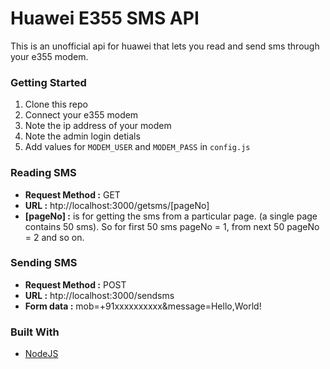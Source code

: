 # Huawei E355 SMS API
This is an unofficial api for huawei that lets you read and send sms through your e355 modem. 

### Getting Started
1. Clone this repo
2. Connect your e355 modem
3. Note the ip address of your modem
4. Note the admin login detials
5. Add values for `MODEM_USER` and `MODEM_PASS` in `config.js`

### Reading SMS
* **Request Method :** GET
* **URL :** htp://localhost:3000/getsms/[pageNo]
* **[pageNo] :** is for getting the sms from a particular page. (a single page contains 50 sms). So for first 50 sms pageNo = 1, from next 50 pageNo = 2 and so on.

### Sending SMS
* **Request Method :** POST
* **URL :** htp://localhost:3000/sendsms
* **Form data :** mob=+91xxxxxxxxxx&message=Hello,World!

### Built With

* [NodeJS](https://nodejs.org/en/docs/)
